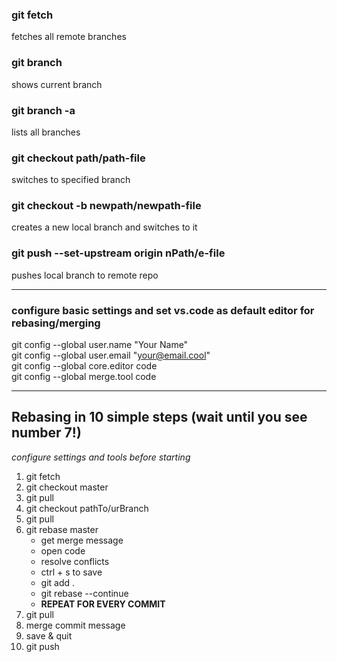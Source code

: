 ### git fetch
fetches all remote branches

### git branch
shows current branch

### git branch -a
lists all branches

### git checkout path/path-file
switches to specified branch

### git checkout -b newpath/newpath-file
creates a new local branch and switches to it

### git push --set-upstream origin nPath/e-file
pushes local branch to remote repo

---

### configure basic settings and set vs.code as default editor for rebasing/merging
git config --global user.name "Your Name"  
git config --global user.email "your@email.cool"  
git config --global core.editor code  
git config --global merge.tool code  
  
---

## Rebasing in 10 simple steps (wait until you see number 7!)
*configure settings and tools before starting*
1. git fetch
2. git checkout master
3. git pull
4. git checkout pathTo/urBranch
5. git pull
6. git rebase master
    * get merge message
    * open code
    * resolve conflicts
    * ctrl + s to save
    * git add .
    * git rebase --continue
    * **REPEAT FOR EVERY COMMIT**
7. git pull
8. merge commit message
9. save & quit
10. git push